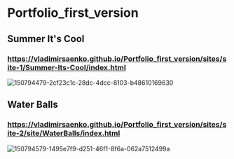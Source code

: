 # Portfolio_first_version

## Summer It's Cool

### https://vladimirsaenko.github.io/Portfolio_first_version/sites/site-1/Summer-Its-Cool/index.html

![150794479-2cf23c1c-28dc-4dcc-8103-b48610169630](https://user-images.githubusercontent.com/56477695/169494492-d23d3c45-9f91-4f33-a315-e32c6e2e5666.jpg)

## Water Balls

### https://vladimirsaenko.github.io/Portfolio_first_version/sites/site-2/site/WaterBalls/index.html

![150794579-1495e7f9-d251-46f1-8f6a-062a7512499a](https://user-images.githubusercontent.com/56477695/169494582-771473d5-0a20-4971-ba3b-e5cd168733f7.png)
